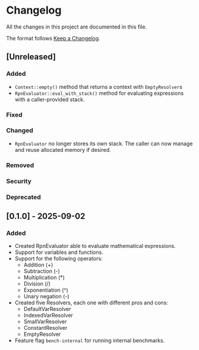 # Changelog

All the changes in this project are documented in this file.

The format follows [Keep a Changelog](https://keepachangelog.com/en/1.0.0/).

## [Unreleased]

### Added
- `Context::empty()` method that returns a context with `EmptyResolver`s
- `RpnEvaluator::eval_with_stack()` method for evaluating expressions with 
a caller-provided stack.
### Fixed
### Changed
- `RpnEvaluator` no longer stores its own stack. The caller can now manage
and reuse allocated memory if desired.
### Removed
### Security
### Deprecated

## [0.1.0] - 2025-09-02

### Added
- Created RpnEvaluator able to evaluate mathematical expressions.
- Support for variables and functions.
- Support for the following operators:
    - Addition (+)
    - Subtraction (-)
    - Multiplication (\*)
    - Division (/)
    - Exponentiation (^)
    - Unary negation (-)
- Created five Resolvers, each one with different pros and cons:
    - DefaultVarResolver
    - IndexedVarResolver
    - SmallVarResolver
    - ConstantResolver
    - EmptyResolver
- Feature flag `bench-internal` for running internal benchmarks.
